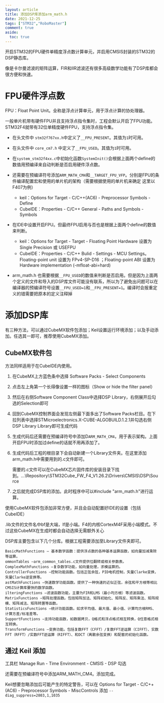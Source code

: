 ```yaml
---
layout: article
title: 添加DSP库添加arm_math.h
date: 2021-12-25
tags: ["STM32","RoboMaster"]
comment: true
aside:
  toc: true
---
```


开启STM32的FPU硬件单精度浮点数计算单元，并启用CMSIS封装的STM32的DSP静态库。

像是卡尔曼滤波的矩阵运算，FIR和IIR滤波还有很多高级数学功能有了DSP库都会很方便和快速。

<!--more-->

# FPU硬件浮点数

FPU：Float Point Unit。全称是浮点计算单元，用于浮点计算的协处理器。

一般单片机带有硬件FPU并且支持浮点指令集时，工程会默认开启了FPU功能。STM32F4就带有32位单精度硬件FPU，支持浮点指令集。

- 在头文件中 `stm32f767xx.h`中定义了`__FPU_PRESENT`。其值为`1`时可用。


- 在头文件中 `core_cm7.h` 中定义了`__FPU_USED`。其值为`1`时可用。


- 在`system_stm32f4xx.c`中初始化函数`SystemInit()`会根据上面两个define的数值用预编译来自动判断是否启用硬件浮点数。
- 还需要在预编译符号添加`ARM_MATH_CM4`和`__TARGET_FPU_VFP`。分别是FPU的条件编译配置宏和使用的单片机的架构（需要根据使用的单片机来确定 这里以F407为例）
  - keil：Options for Target - C/C++(AC6) - Preprocessor Symbols - Define
  - CubeIDE：Properties - C/C++ General - Paths and Symbols - Symbols

- 在IDE中设置开启FPU。但最终FPU启用与否也是根据上面两个define的数值来判断。
  - keil：Options for Target - Target - Floating Point Hardware 设置为 Single Precision 或 USEFPU
  - CubeIDE：Properties - C/C++ Bulid - Settings - MCU Settings。Floating-point unit 设置为 FPv4-SP-D16 ；Floating-point ABI 设置为 Hardware implementation (-mfloat-abi=hard)

- arm_math.h 也需要根据`__FPU_USED`的数值来判断是否启用。但是因为上面两个定义的文件和导入的DSP库文件可能没有联系，所以为了避免出问题可以在编译器的预编译符号设置`__FPU_USED=1`和`__FPU_PRESENT=1`。编译时会报重定义的错需要把原本的定义注释掉

# 添加DSP库

有三种方法，可以通过CubeMX软件包添加；Keil设置运行环境添加；以及手动添加。任选其一即可，推荐使用CubeMX添加。

## CubeMX软件包

方法同样适用于在CubeIDE内使用。

1. 在CubeMX上方蓝色条中选择 Software Packs - Select Components

2. 点击左上角第一个长得像设置一样的图标（Show or hide the filter panel）

3. 然后在右侧Software Component Class中选择DSP Library，右侧展开后勾选的Selection即可

4. 回到CubeMX控制界面会发现左侧最下面多出了Software Packs栏目。在下拉列表中选择STMicroelectronics.X-CUBE-ALGOBUILD.1.2.1并勾选右侧DSP Library Library即可生成代码

5. 生成代码后还需要在预编译符号中添加D`ARM_MATH_CM4`，用于表示架构。上面开启FPU时添加过define的话就不用再添加了。

6. 生成代码后工程的根目录下会自动新建一个Library文件夹。在这里添加arm_math.h中需要用到的.c文件即可。

   需要的.c文件可以在CubeMX芯片固件库的安装目录下找到。...\Repository\STM32Cube_FW_F4_V1.26.2\Drivers\CMSIS\DSP\Source

7. 之后就完成DSP库的添加。此时程序中可以#include "arm_math.h"进行运算。

使用CubeMX软件包添加非常方便，并且会自动配置好IDE的设置（包括CubeIDE）

.lib文件的文件名中bf是大端，lf是小端。F4的内核CortexM4F采用小端模式。不过这些CubeMX在生成时都会自动选择无需额外关心

DSP库主要包含以下几个分库。根据工程需要添加至Library文件夹即可。

    BasicMathFunctions – 基本数学函数：提供浮点数的各种基本运算函数，如向量加减乘除等运算。
    ommonTables –arm_common_tables.c文件提供位翻转或相关参数表。
    ComplexMathFunctions –复杂数学功能，如向量处理，求模运算的。
    ControllerFunctions –控制功能函数。包括正弦余弦，PID电机控制，矢量Clarke变换，矢量Clarke逆变换等。
    astMathFunctions –快速数学功能函数。提供了一种快速的近似正弦，余弦和平方根等相比CMSIS计算库要快的数学函数。
    ilteringFunctions –滤波函数功能，主要为FIR和LMS（最小均方根）等滤波函数。
    MatrixFunctions –矩阵处理函数。包括矩阵加法、矩阵初始化、矩阵反、矩阵乘法、矩阵规模、矩阵减法、矩阵转置等函数。
    StatisticsFunctions –统计功能函数。如求平均值、最大值、最小值、计算均方根RMS、计算方差/标准差等。
    SupportFunctions –支持功能函数，如数据拷贝，Q格式和浮点格式相互转换，Q任意格式相互转换。
    TransformFunctions –变换功能。包括复数FFT（CFFT）/复数FFT逆运算（CIFFT）、实数FFT（RFFT）/实数FFT逆运算（RIFFT）、和DCT（离散余弦变换）和配套的初始化函数。

## 通过 Keil 添加

工具栏 Manage Run - Time Environment - CMSIS - DSP 勾选

还需要在预编译符号中添加ARM_MATH_CM4。添加完成。

Keil想要忽略添加后可能产生的特定警告，可以在 Options for Target - C/C++(AC6) - Preprocessor Symbols - MiscControls 添加 `--diag_suppress=2803,1,1035` 
